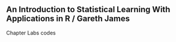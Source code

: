 ## An Introduction to Statistical Learning With Applications in R / Gareth James
Chapter Labs codes
<br>
